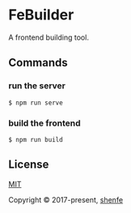 # FeBuilder

A frontend building tool.

## Commands

### run the server

```
$ npm run serve
```

### build the frontend

```
$ npm run build
```

## License

[MIT](http://opensource.org/licenses/MIT)

Copyright © 2017-present, [shenfe](https://github.com/shenfe)
